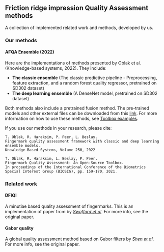 
## Friction ridge impression Quality Assessment methods

A collection of implemented related work and methods, developed by us. 

### Our methods

#### AFQA Ensemble (2022)
Here are the implementations of methods presented by Oblak et al. (Knowledge-based systems, 2022). They include:
- **The classic ensemble** (The classic predictive pipeline - Preprocessing, feature extraction, and a random forest quality regressor, pretrained on SD302 dataset)
- **The deep learning ensemble** (A DenseNet model, pretrained on SD302 dataset)

Both methods also include a pretrained fusion method. The pre-trained models and other external files can be downloaded from this [link](https://unilj-my.sharepoint.com/:u:/g/personal/tim_oblak_fri1_uni-lj_si/EWsIr-hK01NJit-NN8XufwIB3uTDYcz4xBjcQ9rYA_rzHA?e=kOWa2n).
For more information on how to use these methods, see [Toolbox examples](../../toolbox_examples).

If you use our methods in your research, please cite: 
    
    T. Oblak, R. Haraksim, P. Peer, L. Beslay. 
    Fingermark quality assessment framework with classic and deep learning ensemble models. 
    Knowledge-Based Systems, Volume 250, 2022    

    T. Oblak, R. Haraksim, L. Beslay, P. Peer. 
    Fingermark Quality Assessment: An Open-Source Toolbox. 
    In proceedings of the International Conference of the Biometrics Special Interest Group (BIOSIG), pp. 159-170, 2021.
     

### Related work

#### DFIQI 
A minutiae based quality assessment of fingermarks. This is an implementation of paper from by [*Swafford et al*](https://doi.org/10.1016/j.forsciint.2021.110703). For more info, see the original paper. 

#### Gabor quality
A global quality assessment method based on Gabor filters by [*Shen et al*](https://doi.org/10.1007/3-540-45344-X_39). For more info, see the original paper.

